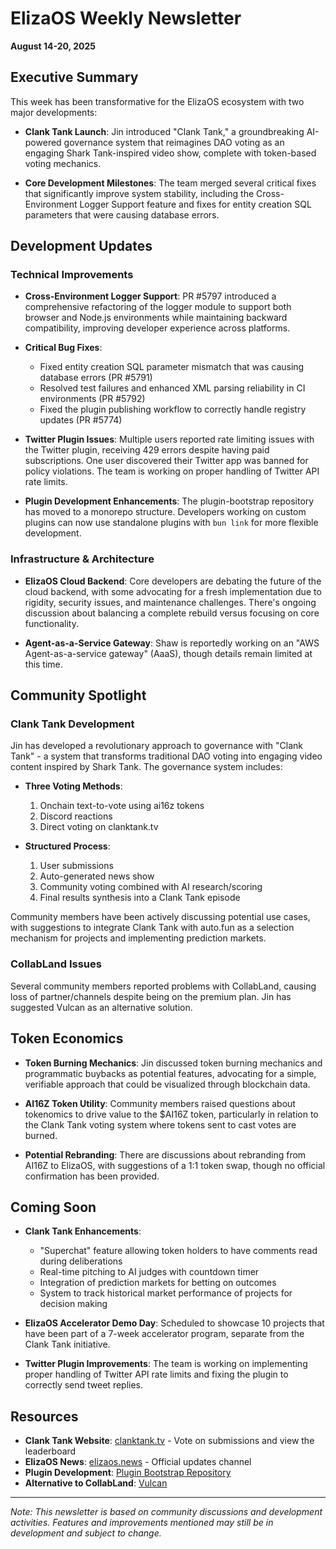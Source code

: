 # ElizaOS Weekly Newsletter
**August 14-20, 2025**

## Executive Summary

This week has been transformative for the ElizaOS ecosystem with two major developments:

- **Clank Tank Launch**: Jin introduced "Clank Tank," a groundbreaking AI-powered governance system that reimagines DAO voting as an engaging Shark Tank-inspired video show, complete with token-based voting mechanics.

- **Core Development Milestones**: The team merged several critical fixes that significantly improve system stability, including the Cross-Environment Logger Support feature and fixes for entity creation SQL parameters that were causing database errors.

## Development Updates

### Technical Improvements

- **Cross-Environment Logger Support**: PR #5797 introduced a comprehensive refactoring of the logger module to support both browser and Node.js environments while maintaining backward compatibility, improving developer experience across platforms.

- **Critical Bug Fixes**:
  - Fixed entity creation SQL parameter mismatch that was causing database errors (PR #5791)
  - Resolved test failures and enhanced XML parsing reliability in CI environments (PR #5792)
  - Fixed the plugin publishing workflow to correctly handle registry updates (PR #5774)

- **Twitter Plugin Issues**: Multiple users reported rate limiting issues with the Twitter plugin, receiving 429 errors despite having paid subscriptions. One user discovered their Twitter app was banned for policy violations. The team is working on proper handling of Twitter API rate limits.

- **Plugin Development Enhancements**: The plugin-bootstrap repository has moved to a monorepo structure. Developers working on custom plugins can now use standalone plugins with `bun link` for more flexible development.

### Infrastructure & Architecture

- **ElizaOS Cloud Backend**: Core developers are debating the future of the cloud backend, with some advocating for a fresh implementation due to rigidity, security issues, and maintenance challenges. There's ongoing discussion about balancing a complete rebuild versus focusing on core functionality.

- **Agent-as-a-Service Gateway**: Shaw is reportedly working on an "AWS Agent-as-a-service gateway" (AaaS), though details remain limited at this time.

## Community Spotlight

### Clank Tank Development

Jin has developed a revolutionary approach to governance with "Clank Tank" - a system that transforms traditional DAO voting into engaging video content inspired by Shark Tank. The governance system includes:

- **Three Voting Methods**: 
  1. Onchain text-to-vote using ai16z tokens
  2. Discord reactions
  3. Direct voting on clanktank.tv

- **Structured Process**:
  1. User submissions
  2. Auto-generated news show
  3. Community voting combined with AI research/scoring
  4. Final results synthesis into a Clank Tank episode

Community members have been actively discussing potential use cases, with suggestions to integrate Clank Tank with auto.fun as a selection mechanism for projects and implementing prediction markets.

### CollabLand Issues

Several community members reported problems with CollabLand, causing loss of partner/channels despite being on the premium plan. Jin has suggested Vulcan as an alternative solution.

## Token Economics

- **Token Burning Mechanics**: Jin discussed token burning mechanics and programmatic buybacks as potential features, advocating for a simple, verifiable approach that could be visualized through blockchain data.

- **AI16Z Token Utility**: Community members raised questions about tokenomics to drive value to the $AI16Z token, particularly in relation to the Clank Tank voting system where tokens sent to cast votes are burned.

- **Potential Rebranding**: There are discussions about rebranding from AI16Z to ElizaOS, with suggestions of a 1:1 token swap, though no official confirmation has been provided.

## Coming Soon

- **Clank Tank Enhancements**:
  - "Superchat" feature allowing token holders to have comments read during deliberations
  - Real-time pitching to AI judges with countdown timer
  - Integration of prediction markets for betting on outcomes
  - System to track historical market performance of projects for decision making

- **ElizaOS Accelerator Demo Day**: Scheduled to showcase 10 projects that have been part of a 7-week accelerator program, separate from the Clank Tank initiative.

- **Twitter Plugin Improvements**: The team is working on implementing proper handling of Twitter API rate limits and fixing the plugin to correctly send tweet replies.

## Resources

- **Clank Tank Website**: [clanktank.tv](https://clanktank.tv) - Vote on submissions and view the leaderboard
- **ElizaOS News**: [elizaos.news](https://elizaos.news) - Official updates channel
- **Plugin Development**: [Plugin Bootstrap Repository](https://github.com/elizaOS/eliza/tree/develop/packages/plugin-bootstrap)
- **Alternative to CollabLand**: [Vulcan](https://vulcan.xyz)

---

*Note: This newsletter is based on community discussions and development activities. Features and improvements mentioned may still be in development and subject to change.*